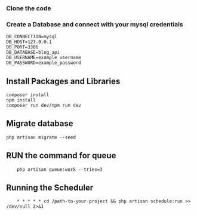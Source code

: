 

### Clone the code

### Create a Database and connect with your mysql credentials

```
DB_CONNECTION=mysql
DB_HOST=127.0.0.1
DB_PORT=3306
DB_DATABASE=blog_api
DB_USERNAME=example_username
DB_PASSWORD=example_password
```

## Install Packages and Libraries

```
composer install
npm install
composer run dev/npm run dev
```

## Migrate database
```
php artisan migrate --seed
```

## RUN the command for queue

```
    php artisan queue:work --tries=3
```

## Running the Scheduler

```
    * * * * * cd /path-to-your-project && php artisan schedule:run >> /dev/null 2>&1
```